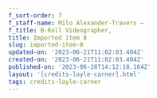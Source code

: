 ```yaml
---
f_sort-order: 7
f_staff-name: Milo Alexander-Travers –
f_title: B-Roll Videographer,
title: Imported item 8
slug: imported-item-8
updated-on: '2023-06-21T11:02:03.404Z'
created-on: '2023-06-21T11:02:03.404Z'
published-on: '2023-06-28T14:12:18.164Z'
layout: '[credits-loyle-carner].html'
tags: credits-loyle-carner
---
```



